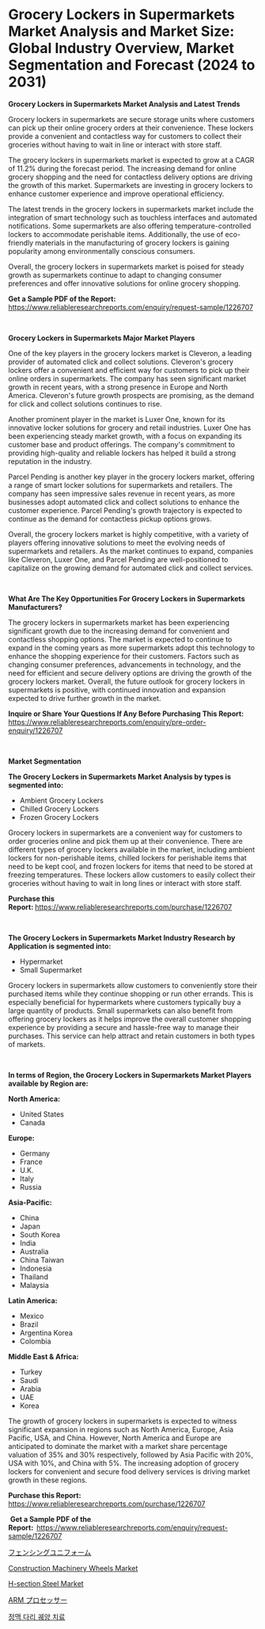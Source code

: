 <p><h1>Grocery Lockers in Supermarkets Market Analysis and Market Size: Global Industry Overview, Market Segmentation and Forecast (2024 to 2031)</h1></p><p><strong>Grocery Lockers in Supermarkets Market Analysis and Latest Trends</strong></p>
<p><p>Grocery lockers in supermarkets are secure storage units where customers can pick up their online grocery orders at their convenience. These lockers provide a convenient and contactless way for customers to collect their groceries without having to wait in line or interact with store staff.</p><p>The grocery lockers in supermarkets market is expected to grow at a CAGR of 11.2% during the forecast period. The increasing demand for online grocery shopping and the need for contactless delivery options are driving the growth of this market. Supermarkets are investing in grocery lockers to enhance customer experience and improve operational efficiency.</p><p>The latest trends in the grocery lockers in supermarkets market include the integration of smart technology such as touchless interfaces and automated notifications. Some supermarkets are also offering temperature-controlled lockers to accommodate perishable items. Additionally, the use of eco-friendly materials in the manufacturing of grocery lockers is gaining popularity among environmentally conscious consumers.</p><p>Overall, the grocery lockers in supermarkets market is poised for steady growth as supermarkets continue to adapt to changing consumer preferences and offer innovative solutions for online grocery shopping.</p></p>
<p><strong>Get a Sample PDF of the Report:&nbsp;</strong> <a href="https://www.reliableresearchreports.com/enquiry/request-sample/1226707">https://www.reliableresearchreports.com/enquiry/request-sample/1226707</a></p>
<p>&nbsp;</p>
<p><strong>Grocery Lockers in Supermarkets Major Market Players</strong></p>
<p><p>One of the key players in the grocery lockers market is Cleveron, a leading provider of automated click and collect solutions. Cleveron's grocery lockers offer a convenient and efficient way for customers to pick up their online orders in supermarkets. The company has seen significant market growth in recent years, with a strong presence in Europe and North America. Cleveron's future growth prospects are promising, as the demand for click and collect solutions continues to rise.</p><p>Another prominent player in the market is Luxer One, known for its innovative locker solutions for grocery and retail industries. Luxer One has been experiencing steady market growth, with a focus on expanding its customer base and product offerings. The company's commitment to providing high-quality and reliable lockers has helped it build a strong reputation in the industry.</p><p>Parcel Pending is another key player in the grocery lockers market, offering a range of smart locker solutions for supermarkets and retailers. The company has seen impressive sales revenue in recent years, as more businesses adopt automated click and collect solutions to enhance the customer experience. Parcel Pending's growth trajectory is expected to continue as the demand for contactless pickup options grows.</p><p>Overall, the grocery lockers market is highly competitive, with a variety of players offering innovative solutions to meet the evolving needs of supermarkets and retailers. As the market continues to expand, companies like Cleveron, Luxer One, and Parcel Pending are well-positioned to capitalize on the growing demand for automated click and collect services.</p></p>
<p>&nbsp;</p>
<p><strong>What Are The Key Opportunities For Grocery Lockers in Supermarkets Manufacturers?</strong></p>
<p><p>The grocery lockers in supermarkets market has been experiencing significant growth due to the increasing demand for convenient and contactless shopping options. The market is expected to continue to expand in the coming years as more supermarkets adopt this technology to enhance the shopping experience for their customers. Factors such as changing consumer preferences, advancements in technology, and the need for efficient and secure delivery options are driving the growth of the grocery lockers market. Overall, the future outlook for grocery lockers in supermarkets is positive, with continued innovation and expansion expected to drive further growth in the market.</p></p>
<p><strong>Inquire or Share Your Questions If Any Before Purchasing This Report:</strong> <a href="https://www.reliableresearchreports.com/enquiry/pre-order-enquiry/1226707">https://www.reliableresearchreports.com/enquiry/pre-order-enquiry/1226707</a></p>
<p>&nbsp;</p>
<p><strong>Market Segmentation</strong></p>
<p><strong>The Grocery Lockers in Supermarkets Market Analysis by types is segmented into:</strong></p>
<p><ul><li>Ambient Grocery Lockers</li><li>Chilled Grocery Lockers</li><li>Frozen Grocery Lockers</li></ul></p>
<p><p>Grocery lockers in supermarkets are a convenient way for customers to order groceries online and pick them up at their convenience. There are different types of grocery lockers available in the market, including ambient lockers for non-perishable items, chilled lockers for perishable items that need to be kept cool, and frozen lockers for items that need to be stored at freezing temperatures. These lockers allow customers to easily collect their groceries without having to wait in long lines or interact with store staff.</p></p>
<p><strong>Purchase this Report:&nbsp;</strong><a href="https://www.reliableresearchreports.com/purchase/1226707">https://www.reliableresearchreports.com/purchase/1226707</a></p>
<p>&nbsp;</p>
<p><strong>The Grocery Lockers in Supermarkets Market Industry Research by Application is segmented into:</strong></p>
<p><ul><li>Hypermarket</li><li>Small Supermarket</li></ul></p>
<p><p>Grocery lockers in supermarkets allow customers to conveniently store their purchased items while they continue shopping or run other errands. This is especially beneficial for hypermarkets where customers typically buy a large quantity of products. Small supermarkets can also benefit from offering grocery lockers as it helps improve the overall customer shopping experience by providing a secure and hassle-free way to manage their purchases. This service can help attract and retain customers in both types of markets.</p></p>
<p>&nbsp;</p>
<p><strong>In terms of Region, the Grocery Lockers in Supermarkets Market Players available by Region are:</strong></p>
<p>
    <p> <strong> North America: </strong>
        <ul>
            <li>United States</li>
            <li>Canada</li>
        </ul>
        </p> 
    <p> <strong> Europe: </strong>
        <ul>
            <li>Germany</li>
            <li>France</li>
            <li>U.K.</li>
            <li>Italy</li>
            <li>Russia</li>
        </ul>
        </p> 
    <p> <strong> Asia-Pacific: </strong>
        <ul>
            <li>China</li>
            <li>Japan</li>
            <li>South Korea</li>
            <li>India</li>
            <li>Australia</li>
            <li>China Taiwan</li>
            <li>Indonesia</li>
            <li>Thailand</li>
            <li>Malaysia</li>
        </ul>
        </p> 
    <p> <strong> Latin America: </strong>
        <ul>
            <li>Mexico</li>
            <li>Brazil</li>
            <li>Argentina Korea</li>
            <li>Colombia</li>
        </ul>
        </p> 
    <p> <strong> Middle East & Africa: </strong>
        <ul>
            <li>Turkey</li>
            <li>Saudi</li>
            <li>Arabia</li>
            <li>UAE</li>
            <li>Korea</li>
        </ul>
    </p>
    </p>
<p><p>The growth of grocery lockers in supermarkets is expected to witness significant expansion in regions such as North America, Europe, Asia Pacific, USA, and China. However, North America and Europe are anticipated to dominate the market with a market share percentage valuation of 35% and 30% respectively, followed by Asia Pacific with 20%, USA with 10%, and China with 5%. The increasing adoption of grocery lockers for convenient and secure food delivery services is driving market growth in these regions.</p></p>
<p><strong>Purchase this Report: </strong><a href="https://www.reliableresearchreports.com/purchase/1226707">https://www.reliableresearchreports.com/purchase/1226707</a></p>
<p>&nbsp;<strong>Get a Sample PDF of the Report:&nbsp;&nbsp;</strong><a href="https://www.reliableresearchreports.com/enquiry/request-sample/1226707">https://www.reliableresearchreports.com/enquiry/request-sample/1226707</a></p>
<p><strong></strong></p>
<p><p><a href="https://github.com/xnljig2898992/Market-Research-Report-List-1/blob/main/65377547370.md">フェンシングユニフォーム</a></p><p><a href="https://issuu.com/reportprime-2/docs/construction-machinery-wheels-market-size-2030.ppt">Construction Machinery Wheels Market</a></p><p><a href="https://issuu.com/reportprime-2/docs/h-section-steel-market-size-2030.pptx">H-section Steel Market</a></p><p><a href="https://github.com/adcxff01450218/Market-Research-Report-List-1/blob/main/37308757371.md">ARM プロセッサー</a></p><p><a href="https://github.com/JonHarrtis67676y/Market-Research-Report-List-1/blob/main/19599906278.md">정맥 다리 궤양 치료</a></p></p>